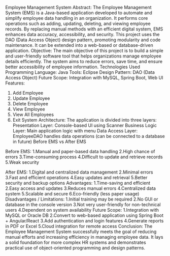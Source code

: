 Employee Management System
Abstract:
The Employee Management System (EMS) is a Java-based application developed to automate and simplify employee data handling in an organization.
It performs core operations such as adding, updating, deleting, and viewing employee records. 
By replacing manual methods with an efficient digital system, EMS enhances data accuracy, accessibility, and security. 
This project uses the DAO (Data Access Object) design pattern, promoting modularity and code maintenance. It can be extended into a web-based or database-driven application.
Objective:
The main objective of this project is to build a simple and user-friendly software tool that helps organizations manage employee details efficiently. 
The system aims to reduce errors, save time, and ensure better accessibility of employee information.
Technologies Used
Programming Language: Java
Tools: Eclipse
Design Pattern: DAO (Data Access Object)
Future Scope: Integration with MySQL, Spring Boot, Web UI
Features:
1. Add Employee
2. Update Employee
3. Delete Employee
4. View Employee
5. View All Employees
6. Exit
System Architecture:
The application is divided into three layers:
 Presentation Layer: Console-based UI using Scanner
 Business Logic Layer: Main application logic with menu
 Data Access Layer: EmployeeDAO handles data operations (can be connected to a database in future)
Before EMS vs After EMS

Before EMS:
1.Manual and paper-based data handling
2.High chance of errors
3.Time-consuming process
4.Difficult to update and retrieve records
5.Weak security

After EMS:
1.Digital and centralized data management
2.Minimal errors
3.Fast and efficient operations
4.Easy updates and retrieval
5.Better security and backup options
 Advantages:
1.Time-saving and efficient
2.Easy access and updates
3.Reduces manual errors
4.Centralized data system
5.Scalable and secure
6.Eco-friendly (less paper usage)
Disadvantages / Limitations:
1.Initial training may be required
2.No GUI or database in the console version
3.Not very user-friendly for non-technical users
4.Dependent on system availability
Future Scope:
1.Integration with MySQL or Oracle DB
2.Convert to web-based application using Spring Boot + Angular/React
3.Add authentication and login features
4.Generate reports in PDF or Excel
5.Cloud integration for remote access
 Conclusion:
The Employee Management System successfully meets the goal of reducing manual efforts and increasing efficiency in managing employee data.
It lays a solid foundation for more complex HR systems and demonstrates practical use of object-oriented programming and design patterns.
